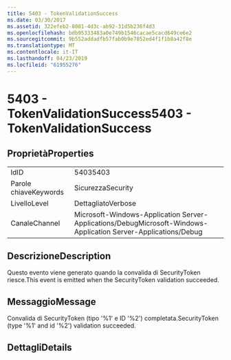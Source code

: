 ```yaml
---
title: 5403 - TokenValidationSuccess
ms.date: 03/30/2017
ms.assetid: 322efeb2-8081-4d3c-ab92-31d5b236f4d3
ms.openlocfilehash: bdb95333483a0e749b1546cacae5cacd649ce6e2
ms.sourcegitcommit: 9b552addadfb57fab0b9e7852ed4f1f1b8a42f8e
ms.translationtype: MT
ms.contentlocale: it-IT
ms.lasthandoff: 04/23/2019
ms.locfileid: "61955276"
---
```

# <a name="5403---tokenvalidationsuccess"></a><span data-ttu-id="70541-102">5403 - TokenValidationSuccess</span><span class="sxs-lookup"><span data-stu-id="70541-102">5403 - TokenValidationSuccess</span></span>
## <a name="properties"></a><span data-ttu-id="70541-103">Proprietà</span><span class="sxs-lookup"><span data-stu-id="70541-103">Properties</span></span>  
  
|||  
|-|-|  
|<span data-ttu-id="70541-104">Id</span><span class="sxs-lookup"><span data-stu-id="70541-104">ID</span></span>|<span data-ttu-id="70541-105">5403</span><span class="sxs-lookup"><span data-stu-id="70541-105">5403</span></span>|  
|<span data-ttu-id="70541-106">Parole chiave</span><span class="sxs-lookup"><span data-stu-id="70541-106">Keywords</span></span>|<span data-ttu-id="70541-107">Sicurezza</span><span class="sxs-lookup"><span data-stu-id="70541-107">Security</span></span>|  
|<span data-ttu-id="70541-108">Livello</span><span class="sxs-lookup"><span data-stu-id="70541-108">Level</span></span>|<span data-ttu-id="70541-109">Dettagliato</span><span class="sxs-lookup"><span data-stu-id="70541-109">Verbose</span></span>|  
|<span data-ttu-id="70541-110">Canale</span><span class="sxs-lookup"><span data-stu-id="70541-110">Channel</span></span>|<span data-ttu-id="70541-111">Microsoft-Windows-Application Server-Applications/Debug</span><span class="sxs-lookup"><span data-stu-id="70541-111">Microsoft-Windows-Application Server-Applications/Debug</span></span>|  
  
## <a name="description"></a><span data-ttu-id="70541-112">Descrizione</span><span class="sxs-lookup"><span data-stu-id="70541-112">Description</span></span>  
 <span data-ttu-id="70541-113">Questo evento viene generato quando la convalida di SecurityToken riesce.</span><span class="sxs-lookup"><span data-stu-id="70541-113">This event is emitted when the SecurityToken validation succeeded.</span></span>  
  
## <a name="message"></a><span data-ttu-id="70541-114">Messaggio</span><span class="sxs-lookup"><span data-stu-id="70541-114">Message</span></span>  
 <span data-ttu-id="70541-115">Convalida di SecurityToken (tipo '%1' e ID '%2') completata.</span><span class="sxs-lookup"><span data-stu-id="70541-115">SecurityToken (type '%1' and id '%2') validation succeeded.</span></span>  
  
## <a name="details"></a><span data-ttu-id="70541-116">Dettagli</span><span class="sxs-lookup"><span data-stu-id="70541-116">Details</span></span>
